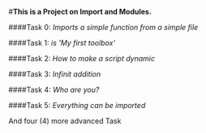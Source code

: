 #**This is a Project on Import and Modules.**

####Task 0: 
*Imports a simple function from a simple file*

####Task 1: 
*is 'My first toolbox'*

####Task 2: 
*How to make a script dynamic*

####Task 3: 
*Infinit addition*

####Task 4: 
*Who are you?*

####Task 5: 
*Everything can be imported*

And four (4) more advanced Task
